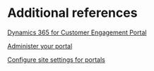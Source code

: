 # Additional references

[Dynamics 365 for Customer Engagement Portal](https://docs.microsoft.com/en-us/dynamics365/customer-engagement/portals/administer-manage-portal-dynamics-365)  

[Administer your portal](https://docs.microsoft.com/en-us/dynamics365/customer-engagement/portals/manage-portal)  

[Configure site settings for portals](https://docs.microsoft.com/en-us/dynamics365/customer-engagement/portals/configure-site-settings)  
